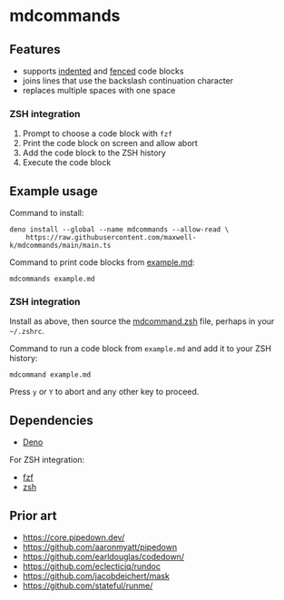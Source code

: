 # mdcommands

## Features

- supports [indented] and [fenced] code blocks
- joins lines that use the backslash continuation character
- replaces multiple spaces with one space

### ZSH integration

1. Prompt to choose a code block with `fzf`
2. Print the code block on screen and allow abort
3. Add the code block to the ZSH history
4. Execute the code block

[indented]: https://spec.commonmark.org/0.31.2/#indented-code-blocks
[fenced]: https://spec.commonmark.org/0.31.2/#fenced-code-blocks

## Example usage

Command to install:

    deno install --global --name mdcommands --allow-read \
        https://raw.githubusercontent.com/maxwell-k/mdcommands/main/main.ts

Command to print code blocks from [example.md](/example.md):

    mdcommands example.md

### ZSH integration

Install as above, then source the [mdcommand.zsh](/mdcommand.zsh) file, perhaps
in your `~/.zshrc`.

Command to run a code block from `example.md` and add it to your ZSH history:

    mdcommand example.md

Press `y` or `Y` to abort and any other key to proceed.

## Dependencies

- [Deno](https://deno.com/)

For ZSH integration:

- [fzf](https://junegunn.github.io/fzf/)
- [zsh](https://www.zsh.org/)

## Prior art

- <https://core.pipedown.dev/>
- <https://github.com/aaronmyatt/pipedown>
- <https://github.com/earldouglas/codedown/>
- <https://github.com/eclecticiq/rundoc>
- <https://github.com/jacobdeichert/mask>
- <https://github.com/stateful/runme/>

<!--
README.md
Copyright Keith Maxwell
SPDX-License-Identifier: CC0-1.0
-->
